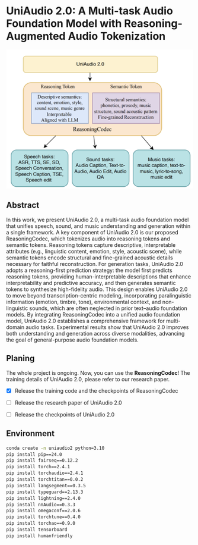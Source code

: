 # UniAudio 2.0: A Multi-task Audio Foundation Model with Reasoning-Augmented Audio Tokenization

<img src="figures/uniaudio2.0.png" alt="overview" width="600">


## Abstract

In this work, we present UniAudio 2.0, a multi-task audio foundation model that unifies speech, sound, and music understanding and generation within a single framework. A key component of UniAudio 2.0 is our proposed ReasoningCodec, which tokenizes audio into reasoning tokens and semantic tokens. Reasoning tokens capture descriptive, interpretable attributes (e.g., linguistic content, emotion, style, acoustic scene), while semantic tokens encode structural and fine-grained acoustic details necessary for faithful reconstruction.
For generation tasks, UniAudio 2.0 adopts a reasoning-first prediction strategy: the model first predicts reasoning tokens, providing human-interpretable descriptions that enhance interpretability and predictive accuracy, and then generates semantic tokens to synthesize high-fidelity audio. This design enables UniAudio 2.0 to move beyond transcription-centric modeling, incorporating paralinguistic information (emotion, timbre, tone), environmental context, and non-linguistic sounds, which are often neglected in prior text–audio foundation models.
By integrating ReasoningCodec into a unified audio foundation model, UniAudio 2.0 establishes a comprehensive framework for multi-domain audio tasks. Experimental results show that UniAudio 2.0 improves both understanding and generation across diverse modalities, advancing the goal of general-purpose audio foundation models.

## Planing

The whole project is ongoing. Now, you can use the **ReasoningCodec**! The training details of UniAudio 2.0, please refer to our research paper.

- [x] Release the training code and the checkpoints of ReasoningCodec
- [ ] Release the research paper of UniAudio 2.0
- [ ] Release the checkpoints of UniAudio 2.0


## Environment
```bash
conda create -n uniaudio2 python=3.10
pip install pip==24.0
pip install fairseq==0.12.2
pip install torch==2.4.1
pip install torchaudio==2.4.1
pip install torchtitan==0.0.2
pip install langsegment==0.3.5
pip install typeguard==2.13.3
pip install lightning==2.4.0
pip install nnAudio==0.3.3
pip install omegaconf==2.0.6
pip install torchtune==0.4.0
pip install torchao==0.9.0
pip install tensorboard
pip install humanfriendly
```


